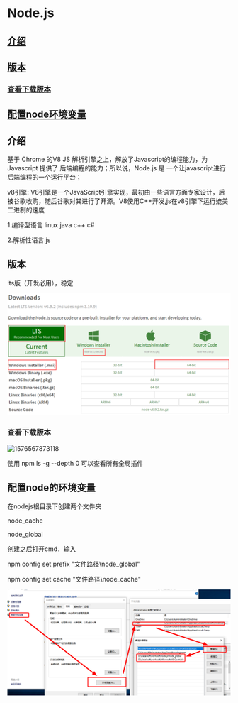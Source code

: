 # **Node.js**

## [介绍](##介绍)

## [版本](##版本)

### 	[查看下载版本](###查看下载版本)

## [配置node环境变量](##配置node的环境变量)





## **介绍**

基于 Chrome 的V8 JS 解析引擎之上，解放了Javascript的编程能力，为 Javascript 提供了 后端编程的能力；所以说，Node.js 是 一个让javascript进行后端编程的一个运行平台；

v8引擎: V8引擎是一个JavaScript引擎实现，最初由一些语言方面专家设计，后被谷歌收购，随后谷歌对其进行了开源。V8使用C++开发,js在v8引擎下运行媲美二进制的速度 

1.编译型语言 linux java c++ c#

2.解析性语言 js 

## **版本**

lts版（开发必用），稳定

![下载node](.\image\2267589-bb1555667d5355af.png)

### 查看下载版本

![1576567873118](C:\Users\ADMINI~1\AppData\Local\Temp\1576567873118.png)

使用  npm ls -g --depth 0  可以查看所有全局插件

## **配置node的环境变量**

在nodejs根目录下创建两个文件夹

node_cache

node_global

创建之后打开cmd，输入

npm config set prefix "文件路径\node_global"

npm config set cache "文件路径\node_cache"

![配置](.\image\1576568350717.png)

